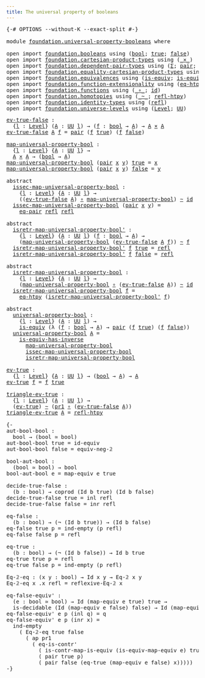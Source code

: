```yaml
---
title: The universal property of booleans
---
```


<pre class="Agda"><a id="60" class="Symbol">{-#</a> <a id="64" class="Keyword">OPTIONS</a> <a id="72" class="Pragma">--without-K</a> <a id="84" class="Pragma">--exact-split</a> <a id="98" class="Symbol">#-}</a>

<a id="103" class="Keyword">module</a> <a id="110" href="foundation.universal-property-booleans.html" class="Module">foundation.universal-property-booleans</a> <a id="149" class="Keyword">where</a>

<a id="156" class="Keyword">open</a> <a id="161" class="Keyword">import</a> <a id="168" href="foundation.booleans.html" class="Module">foundation.booleans</a> <a id="188" class="Keyword">using</a> <a id="194" class="Symbol">(</a><a id="195" href="foundation.booleans.html#1391" class="Datatype">bool</a><a id="199" class="Symbol">;</a> <a id="201" href="foundation.booleans.html#1415" class="InductiveConstructor">true</a><a id="205" class="Symbol">;</a> <a id="207" href="foundation.booleans.html#1420" class="InductiveConstructor">false</a><a id="212" class="Symbol">)</a>
<a id="214" class="Keyword">open</a> <a id="219" class="Keyword">import</a> <a id="226" href="foundation.cartesian-product-types.html" class="Module">foundation.cartesian-product-types</a> <a id="261" class="Keyword">using</a> <a id="267" class="Symbol">(</a><a id="268" href="foundation-core.cartesian-product-types.html#590" class="Function Operator">_×_</a><a id="271" class="Symbol">)</a>
<a id="273" class="Keyword">open</a> <a id="278" class="Keyword">import</a> <a id="285" href="foundation.dependent-pair-types.html" class="Module">foundation.dependent-pair-types</a> <a id="317" class="Keyword">using</a> <a id="323" class="Symbol">(</a><a id="324" href="foundation-core.dependent-pair-types.html#515" class="Record">Σ</a><a id="325" class="Symbol">;</a> <a id="327" href="foundation-core.dependent-pair-types.html#588" class="InductiveConstructor">pair</a><a id="331" class="Symbol">;</a> <a id="333" href="foundation-core.dependent-pair-types.html#605" class="Field">pr1</a><a id="336" class="Symbol">;</a> <a id="338" href="foundation-core.dependent-pair-types.html#617" class="Field">pr2</a><a id="341" class="Symbol">)</a>
<a id="343" class="Keyword">open</a> <a id="348" class="Keyword">import</a> <a id="355" href="foundation.equality-cartesian-product-types.html" class="Module">foundation.equality-cartesian-product-types</a> <a id="399" class="Keyword">using</a> <a id="405" class="Symbol">(</a><a id="406" href="foundation-core.equality-cartesian-product-types.html#1326" class="Function">eq-pair</a><a id="413" class="Symbol">)</a>
<a id="415" class="Keyword">open</a> <a id="420" class="Keyword">import</a> <a id="427" href="foundation.equivalences.html" class="Module">foundation.equivalences</a> <a id="451" class="Keyword">using</a> <a id="457" class="Symbol">(</a><a id="458" href="foundation-core.equivalences.html#1556" class="Function">is-equiv</a><a id="466" class="Symbol">;</a> <a id="468" href="foundation-core.equivalences.html#3013" class="Function">is-equiv-has-inverse</a><a id="488" class="Symbol">)</a>
<a id="490" class="Keyword">open</a> <a id="495" class="Keyword">import</a> <a id="502" href="foundation.function-extensionality.html" class="Module">foundation.function-extensionality</a> <a id="537" class="Keyword">using</a> <a id="543" class="Symbol">(</a><a id="544" href="foundation-core.function-extensionality.html#1463" class="Function">eq-htpy</a><a id="551" class="Symbol">)</a>
<a id="553" class="Keyword">open</a> <a id="558" class="Keyword">import</a> <a id="565" href="foundation.functions.html" class="Module">foundation.functions</a> <a id="586" class="Keyword">using</a> <a id="592" class="Symbol">(</a><a id="593" href="foundation-core.functions.html#420" class="Function Operator">_∘_</a><a id="596" class="Symbol">;</a> <a id="598" href="foundation-core.functions.html#322" class="Function">id</a><a id="600" class="Symbol">)</a>
<a id="602" class="Keyword">open</a> <a id="607" class="Keyword">import</a> <a id="614" href="foundation.homotopies.html" class="Module">foundation.homotopies</a> <a id="636" class="Keyword">using</a> <a id="642" class="Symbol">(</a><a id="643" href="foundation-core.homotopies.html#1249" class="Function Operator">_~_</a><a id="646" class="Symbol">;</a> <a id="648" href="foundation-core.homotopies.html#1368" class="Function">refl-htpy</a><a id="657" class="Symbol">)</a>
<a id="659" class="Keyword">open</a> <a id="664" class="Keyword">import</a> <a id="671" href="foundation.identity-types.html" class="Module">foundation.identity-types</a> <a id="697" class="Keyword">using</a> <a id="703" class="Symbol">(</a><a id="704" href="foundation-core.identity-types.html#1820" class="InductiveConstructor">refl</a><a id="708" class="Symbol">)</a>
<a id="710" class="Keyword">open</a> <a id="715" class="Keyword">import</a> <a id="722" href="foundation.universe-levels.html" class="Module">foundation.universe-levels</a> <a id="749" class="Keyword">using</a> <a id="755" class="Symbol">(</a><a id="756" href="Agda.Primitive.html#597" class="Postulate">Level</a><a id="761" class="Symbol">;</a> <a id="763" href="foundation-core.universe-levels.html#235" class="Primitive">UU</a><a id="765" class="Symbol">)</a>
</pre>
<pre class="Agda"><a id="ev-true-false"></a><a id="780" href="foundation.universal-property-booleans.html#780" class="Function">ev-true-false</a> <a id="794" class="Symbol">:</a>
  <a id="798" class="Symbol">{</a><a id="799" href="foundation.universal-property-booleans.html#799" class="Bound">l</a> <a id="801" class="Symbol">:</a> <a id="803" href="Agda.Primitive.html#597" class="Postulate">Level</a><a id="808" class="Symbol">}</a> <a id="810" class="Symbol">(</a><a id="811" href="foundation.universal-property-booleans.html#811" class="Bound">A</a> <a id="813" class="Symbol">:</a> <a id="815" href="foundation-core.universe-levels.html#235" class="Primitive">UU</a> <a id="818" href="foundation.universal-property-booleans.html#799" class="Bound">l</a><a id="819" class="Symbol">)</a> <a id="821" class="Symbol">→</a> <a id="823" class="Symbol">(</a><a id="824" href="foundation.universal-property-booleans.html#824" class="Bound">f</a> <a id="826" class="Symbol">:</a> <a id="828" href="foundation.booleans.html#1391" class="Datatype">bool</a> <a id="833" class="Symbol">→</a> <a id="835" href="foundation.universal-property-booleans.html#811" class="Bound">A</a><a id="836" class="Symbol">)</a> <a id="838" class="Symbol">→</a> <a id="840" href="foundation.universal-property-booleans.html#811" class="Bound">A</a> <a id="842" href="foundation-core.cartesian-product-types.html#590" class="Function Operator">×</a> <a id="844" href="foundation.universal-property-booleans.html#811" class="Bound">A</a>
<a id="846" href="foundation.universal-property-booleans.html#780" class="Function">ev-true-false</a> <a id="860" href="foundation.universal-property-booleans.html#860" class="Bound">A</a> <a id="862" href="foundation.universal-property-booleans.html#862" class="Bound">f</a> <a id="864" class="Symbol">=</a> <a id="866" href="foundation-core.dependent-pair-types.html#588" class="InductiveConstructor">pair</a> <a id="871" class="Symbol">(</a><a id="872" href="foundation.universal-property-booleans.html#862" class="Bound">f</a> <a id="874" href="foundation.booleans.html#1415" class="InductiveConstructor">true</a><a id="878" class="Symbol">)</a> <a id="880" class="Symbol">(</a><a id="881" href="foundation.universal-property-booleans.html#862" class="Bound">f</a> <a id="883" href="foundation.booleans.html#1420" class="InductiveConstructor">false</a><a id="888" class="Symbol">)</a>

<a id="map-universal-property-bool"></a><a id="891" href="foundation.universal-property-booleans.html#891" class="Function">map-universal-property-bool</a> <a id="919" class="Symbol">:</a>
  <a id="923" class="Symbol">{</a><a id="924" href="foundation.universal-property-booleans.html#924" class="Bound">l</a> <a id="926" class="Symbol">:</a> <a id="928" href="Agda.Primitive.html#597" class="Postulate">Level</a><a id="933" class="Symbol">}</a> <a id="935" class="Symbol">{</a><a id="936" href="foundation.universal-property-booleans.html#936" class="Bound">A</a> <a id="938" class="Symbol">:</a> <a id="940" href="foundation-core.universe-levels.html#235" class="Primitive">UU</a> <a id="943" href="foundation.universal-property-booleans.html#924" class="Bound">l</a><a id="944" class="Symbol">}</a> <a id="946" class="Symbol">→</a>
  <a id="950" href="foundation.universal-property-booleans.html#936" class="Bound">A</a> <a id="952" href="foundation-core.cartesian-product-types.html#590" class="Function Operator">×</a> <a id="954" href="foundation.universal-property-booleans.html#936" class="Bound">A</a> <a id="956" class="Symbol">→</a> <a id="958" class="Symbol">(</a><a id="959" href="foundation.booleans.html#1391" class="Datatype">bool</a> <a id="964" class="Symbol">→</a> <a id="966" href="foundation.universal-property-booleans.html#936" class="Bound">A</a><a id="967" class="Symbol">)</a>
<a id="969" href="foundation.universal-property-booleans.html#891" class="Function">map-universal-property-bool</a> <a id="997" class="Symbol">(</a><a id="998" href="foundation-core.dependent-pair-types.html#588" class="InductiveConstructor">pair</a> <a id="1003" href="foundation.universal-property-booleans.html#1003" class="Bound">x</a> <a id="1005" href="foundation.universal-property-booleans.html#1005" class="Bound">y</a><a id="1006" class="Symbol">)</a> <a id="1008" href="foundation.booleans.html#1415" class="InductiveConstructor">true</a> <a id="1013" class="Symbol">=</a> <a id="1015" href="foundation.universal-property-booleans.html#1003" class="Bound">x</a>
<a id="1017" href="foundation.universal-property-booleans.html#891" class="Function">map-universal-property-bool</a> <a id="1045" class="Symbol">(</a><a id="1046" href="foundation-core.dependent-pair-types.html#588" class="InductiveConstructor">pair</a> <a id="1051" href="foundation.universal-property-booleans.html#1051" class="Bound">x</a> <a id="1053" href="foundation.universal-property-booleans.html#1053" class="Bound">y</a><a id="1054" class="Symbol">)</a> <a id="1056" href="foundation.booleans.html#1420" class="InductiveConstructor">false</a> <a id="1062" class="Symbol">=</a> <a id="1064" href="foundation.universal-property-booleans.html#1053" class="Bound">y</a>

<a id="1067" class="Keyword">abstract</a>
  <a id="issec-map-universal-property-bool"></a><a id="1078" href="foundation.universal-property-booleans.html#1078" class="Function">issec-map-universal-property-bool</a> <a id="1112" class="Symbol">:</a>
    <a id="1118" class="Symbol">{</a><a id="1119" href="foundation.universal-property-booleans.html#1119" class="Bound">l</a> <a id="1121" class="Symbol">:</a> <a id="1123" href="Agda.Primitive.html#597" class="Postulate">Level</a><a id="1128" class="Symbol">}</a> <a id="1130" class="Symbol">{</a><a id="1131" href="foundation.universal-property-booleans.html#1131" class="Bound">A</a> <a id="1133" class="Symbol">:</a> <a id="1135" href="foundation-core.universe-levels.html#235" class="Primitive">UU</a> <a id="1138" href="foundation.universal-property-booleans.html#1119" class="Bound">l</a><a id="1139" class="Symbol">}</a> <a id="1141" class="Symbol">→</a>
    <a id="1147" class="Symbol">((</a><a id="1149" href="foundation.universal-property-booleans.html#780" class="Function">ev-true-false</a> <a id="1163" href="foundation.universal-property-booleans.html#1131" class="Bound">A</a><a id="1164" class="Symbol">)</a> <a id="1166" href="foundation-core.functions.html#420" class="Function Operator">∘</a> <a id="1168" href="foundation.universal-property-booleans.html#891" class="Function">map-universal-property-bool</a><a id="1195" class="Symbol">)</a> <a id="1197" href="foundation-core.homotopies.html#1249" class="Function Operator">~</a> <a id="1199" href="foundation-core.functions.html#322" class="Function">id</a>
  <a id="1204" href="foundation.universal-property-booleans.html#1078" class="Function">issec-map-universal-property-bool</a> <a id="1238" class="Symbol">(</a><a id="1239" href="foundation-core.dependent-pair-types.html#588" class="InductiveConstructor">pair</a> <a id="1244" href="foundation.universal-property-booleans.html#1244" class="Bound">x</a> <a id="1246" href="foundation.universal-property-booleans.html#1246" class="Bound">y</a><a id="1247" class="Symbol">)</a> <a id="1249" class="Symbol">=</a>
    <a id="1255" href="foundation-core.equality-cartesian-product-types.html#1326" class="Function">eq-pair</a> <a id="1263" href="foundation-core.identity-types.html#1820" class="InductiveConstructor">refl</a> <a id="1268" href="foundation-core.identity-types.html#1820" class="InductiveConstructor">refl</a>

<a id="1274" class="Keyword">abstract</a>
  <a id="isretr-map-universal-property-bool&#39;"></a><a id="1285" href="foundation.universal-property-booleans.html#1285" class="Function">isretr-map-universal-property-bool&#39;</a> <a id="1321" class="Symbol">:</a>
    <a id="1327" class="Symbol">{</a><a id="1328" href="foundation.universal-property-booleans.html#1328" class="Bound">l</a> <a id="1330" class="Symbol">:</a> <a id="1332" href="Agda.Primitive.html#597" class="Postulate">Level</a><a id="1337" class="Symbol">}</a> <a id="1339" class="Symbol">{</a><a id="1340" href="foundation.universal-property-booleans.html#1340" class="Bound">A</a> <a id="1342" class="Symbol">:</a> <a id="1344" href="foundation-core.universe-levels.html#235" class="Primitive">UU</a> <a id="1347" href="foundation.universal-property-booleans.html#1328" class="Bound">l</a><a id="1348" class="Symbol">}</a> <a id="1350" class="Symbol">(</a><a id="1351" href="foundation.universal-property-booleans.html#1351" class="Bound">f</a> <a id="1353" class="Symbol">:</a> <a id="1355" href="foundation.booleans.html#1391" class="Datatype">bool</a> <a id="1360" class="Symbol">→</a> <a id="1362" href="foundation.universal-property-booleans.html#1340" class="Bound">A</a><a id="1363" class="Symbol">)</a> <a id="1365" class="Symbol">→</a>
    <a id="1371" class="Symbol">(</a><a id="1372" href="foundation.universal-property-booleans.html#891" class="Function">map-universal-property-bool</a> <a id="1400" class="Symbol">(</a><a id="1401" href="foundation.universal-property-booleans.html#780" class="Function">ev-true-false</a> <a id="1415" href="foundation.universal-property-booleans.html#1340" class="Bound">A</a> <a id="1417" href="foundation.universal-property-booleans.html#1351" class="Bound">f</a><a id="1418" class="Symbol">))</a> <a id="1421" href="foundation-core.homotopies.html#1249" class="Function Operator">~</a> <a id="1423" href="foundation.universal-property-booleans.html#1351" class="Bound">f</a>
  <a id="1427" href="foundation.universal-property-booleans.html#1285" class="Function">isretr-map-universal-property-bool&#39;</a> <a id="1463" href="foundation.universal-property-booleans.html#1463" class="Bound">f</a> <a id="1465" href="foundation.booleans.html#1415" class="InductiveConstructor">true</a> <a id="1470" class="Symbol">=</a> <a id="1472" href="foundation-core.identity-types.html#1820" class="InductiveConstructor">refl</a>
  <a id="1479" href="foundation.universal-property-booleans.html#1285" class="Function">isretr-map-universal-property-bool&#39;</a> <a id="1515" href="foundation.universal-property-booleans.html#1515" class="Bound">f</a> <a id="1517" href="foundation.booleans.html#1420" class="InductiveConstructor">false</a> <a id="1523" class="Symbol">=</a> <a id="1525" href="foundation-core.identity-types.html#1820" class="InductiveConstructor">refl</a>

<a id="1531" class="Keyword">abstract</a>
  <a id="isretr-map-universal-property-bool"></a><a id="1542" href="foundation.universal-property-booleans.html#1542" class="Function">isretr-map-universal-property-bool</a> <a id="1577" class="Symbol">:</a>
    <a id="1583" class="Symbol">{</a><a id="1584" href="foundation.universal-property-booleans.html#1584" class="Bound">l</a> <a id="1586" class="Symbol">:</a> <a id="1588" href="Agda.Primitive.html#597" class="Postulate">Level</a><a id="1593" class="Symbol">}</a> <a id="1595" class="Symbol">{</a><a id="1596" href="foundation.universal-property-booleans.html#1596" class="Bound">A</a> <a id="1598" class="Symbol">:</a> <a id="1600" href="foundation-core.universe-levels.html#235" class="Primitive">UU</a> <a id="1603" href="foundation.universal-property-booleans.html#1584" class="Bound">l</a><a id="1604" class="Symbol">}</a> <a id="1606" class="Symbol">→</a>
    <a id="1612" class="Symbol">(</a><a id="1613" href="foundation.universal-property-booleans.html#891" class="Function">map-universal-property-bool</a> <a id="1641" href="foundation-core.functions.html#420" class="Function Operator">∘</a> <a id="1643" class="Symbol">(</a><a id="1644" href="foundation.universal-property-booleans.html#780" class="Function">ev-true-false</a> <a id="1658" href="foundation.universal-property-booleans.html#1596" class="Bound">A</a><a id="1659" class="Symbol">))</a> <a id="1662" href="foundation-core.homotopies.html#1249" class="Function Operator">~</a> <a id="1664" href="foundation-core.functions.html#322" class="Function">id</a>
  <a id="1669" href="foundation.universal-property-booleans.html#1542" class="Function">isretr-map-universal-property-bool</a> <a id="1704" href="foundation.universal-property-booleans.html#1704" class="Bound">f</a> <a id="1706" class="Symbol">=</a>
    <a id="1712" href="foundation-core.function-extensionality.html#1463" class="Function">eq-htpy</a> <a id="1720" class="Symbol">(</a><a id="1721" href="foundation.universal-property-booleans.html#1285" class="Function">isretr-map-universal-property-bool&#39;</a> <a id="1757" href="foundation.universal-property-booleans.html#1704" class="Bound">f</a><a id="1758" class="Symbol">)</a>

<a id="1761" class="Keyword">abstract</a>
  <a id="universal-property-bool"></a><a id="1772" href="foundation.universal-property-booleans.html#1772" class="Function">universal-property-bool</a> <a id="1796" class="Symbol">:</a>
    <a id="1802" class="Symbol">{</a><a id="1803" href="foundation.universal-property-booleans.html#1803" class="Bound">l</a> <a id="1805" class="Symbol">:</a> <a id="1807" href="Agda.Primitive.html#597" class="Postulate">Level</a><a id="1812" class="Symbol">}</a> <a id="1814" class="Symbol">(</a><a id="1815" href="foundation.universal-property-booleans.html#1815" class="Bound">A</a> <a id="1817" class="Symbol">:</a> <a id="1819" href="foundation-core.universe-levels.html#235" class="Primitive">UU</a> <a id="1822" href="foundation.universal-property-booleans.html#1803" class="Bound">l</a><a id="1823" class="Symbol">)</a> <a id="1825" class="Symbol">→</a>
    <a id="1831" href="foundation-core.equivalences.html#1556" class="Function">is-equiv</a> <a id="1840" class="Symbol">(λ</a> <a id="1843" class="Symbol">(</a><a id="1844" href="foundation.universal-property-booleans.html#1844" class="Bound">f</a> <a id="1846" class="Symbol">:</a> <a id="1848" href="foundation.booleans.html#1391" class="Datatype">bool</a> <a id="1853" class="Symbol">→</a> <a id="1855" href="foundation.universal-property-booleans.html#1815" class="Bound">A</a><a id="1856" class="Symbol">)</a> <a id="1858" class="Symbol">→</a> <a id="1860" href="foundation-core.dependent-pair-types.html#588" class="InductiveConstructor">pair</a> <a id="1865" class="Symbol">(</a><a id="1866" href="foundation.universal-property-booleans.html#1844" class="Bound">f</a> <a id="1868" href="foundation.booleans.html#1415" class="InductiveConstructor">true</a><a id="1872" class="Symbol">)</a> <a id="1874" class="Symbol">(</a><a id="1875" href="foundation.universal-property-booleans.html#1844" class="Bound">f</a> <a id="1877" href="foundation.booleans.html#1420" class="InductiveConstructor">false</a><a id="1882" class="Symbol">))</a>
  <a id="1887" href="foundation.universal-property-booleans.html#1772" class="Function">universal-property-bool</a> <a id="1911" href="foundation.universal-property-booleans.html#1911" class="Bound">A</a> <a id="1913" class="Symbol">=</a>
    <a id="1919" href="foundation-core.equivalences.html#3013" class="Function">is-equiv-has-inverse</a>
      <a id="1946" href="foundation.universal-property-booleans.html#891" class="Function">map-universal-property-bool</a>
      <a id="1980" href="foundation.universal-property-booleans.html#1078" class="Function">issec-map-universal-property-bool</a>
      <a id="2020" href="foundation.universal-property-booleans.html#1542" class="Function">isretr-map-universal-property-bool</a>

<a id="ev-true"></a><a id="2056" href="foundation.universal-property-booleans.html#2056" class="Function">ev-true</a> <a id="2064" class="Symbol">:</a>
  <a id="2068" class="Symbol">{</a><a id="2069" href="foundation.universal-property-booleans.html#2069" class="Bound">l</a> <a id="2071" class="Symbol">:</a> <a id="2073" href="Agda.Primitive.html#597" class="Postulate">Level</a><a id="2078" class="Symbol">}</a> <a id="2080" class="Symbol">{</a><a id="2081" href="foundation.universal-property-booleans.html#2081" class="Bound">A</a> <a id="2083" class="Symbol">:</a> <a id="2085" href="foundation-core.universe-levels.html#235" class="Primitive">UU</a> <a id="2088" href="foundation.universal-property-booleans.html#2069" class="Bound">l</a><a id="2089" class="Symbol">}</a> <a id="2091" class="Symbol">→</a> <a id="2093" class="Symbol">(</a><a id="2094" href="foundation.booleans.html#1391" class="Datatype">bool</a> <a id="2099" class="Symbol">→</a> <a id="2101" href="foundation.universal-property-booleans.html#2081" class="Bound">A</a><a id="2102" class="Symbol">)</a> <a id="2104" class="Symbol">→</a> <a id="2106" href="foundation.universal-property-booleans.html#2081" class="Bound">A</a>
<a id="2108" href="foundation.universal-property-booleans.html#2056" class="Function">ev-true</a> <a id="2116" href="foundation.universal-property-booleans.html#2116" class="Bound">f</a> <a id="2118" class="Symbol">=</a> <a id="2120" href="foundation.universal-property-booleans.html#2116" class="Bound">f</a> <a id="2122" href="foundation.booleans.html#1415" class="InductiveConstructor">true</a>

<a id="triangle-ev-true"></a><a id="2128" href="foundation.universal-property-booleans.html#2128" class="Function">triangle-ev-true</a> <a id="2145" class="Symbol">:</a>
  <a id="2149" class="Symbol">{</a><a id="2150" href="foundation.universal-property-booleans.html#2150" class="Bound">l</a> <a id="2152" class="Symbol">:</a> <a id="2154" href="Agda.Primitive.html#597" class="Postulate">Level</a><a id="2159" class="Symbol">}</a> <a id="2161" class="Symbol">(</a><a id="2162" href="foundation.universal-property-booleans.html#2162" class="Bound">A</a> <a id="2164" class="Symbol">:</a> <a id="2166" href="foundation-core.universe-levels.html#235" class="Primitive">UU</a> <a id="2169" href="foundation.universal-property-booleans.html#2150" class="Bound">l</a><a id="2170" class="Symbol">)</a> <a id="2172" class="Symbol">→</a>
  <a id="2176" class="Symbol">(</a><a id="2177" href="foundation.universal-property-booleans.html#2056" class="Function">ev-true</a><a id="2184" class="Symbol">)</a> <a id="2186" href="foundation-core.homotopies.html#1249" class="Function Operator">~</a> <a id="2188" class="Symbol">(</a><a id="2189" href="foundation-core.dependent-pair-types.html#605" class="Field">pr1</a> <a id="2193" href="foundation-core.functions.html#420" class="Function Operator">∘</a> <a id="2195" class="Symbol">(</a><a id="2196" href="foundation.universal-property-booleans.html#780" class="Function">ev-true-false</a> <a id="2210" href="foundation.universal-property-booleans.html#2162" class="Bound">A</a><a id="2211" class="Symbol">))</a>
<a id="2214" href="foundation.universal-property-booleans.html#2128" class="Function">triangle-ev-true</a> <a id="2231" href="foundation.universal-property-booleans.html#2231" class="Bound">A</a> <a id="2233" class="Symbol">=</a> <a id="2235" href="foundation-core.homotopies.html#1368" class="Function">refl-htpy</a>

<a id="2246" class="Comment">{-
aut-bool-bool :
  bool → (bool ≃ bool)
aut-bool-bool true = id-equiv
aut-bool-bool false = equiv-neg-𝟚

bool-aut-bool :
  (bool ≃ bool) → bool
bool-aut-bool e = map-equiv e true

decide-true-false :
  (b : bool) → coprod (Id b true) (Id b false)
decide-true-false true = inl refl
decide-true-false false = inr refl

eq-false :
  (b : bool) → (¬ (Id b true)) → (Id b false)
eq-false true p = ind-empty (p refl)
eq-false false p = refl

eq-true :
  (b : bool) → (¬ (Id b false)) → Id b true
eq-true true p = refl
eq-true false p = ind-empty (p refl)

Eq-𝟚-eq : (x y : bool) → Id x y → Eq-𝟚 x y
Eq-𝟚-eq x .x refl = reflexive-Eq-𝟚 x

eq-false-equiv&#39; :
  (e : bool ≃ bool) → Id (map-equiv e true) true →
  is-decidable (Id (map-equiv e false) false) → Id (map-equiv e false) false
eq-false-equiv&#39; e p (inl q) = q
eq-false-equiv&#39; e p (inr x) =
  ind-empty
    ( Eq-𝟚-eq true false
      ( ap pr1
        ( eq-is-contr&#39;
          ( is-contr-map-is-equiv (is-equiv-map-equiv e) true)
          ( pair true p)
          ( pair false (eq-true (map-equiv e false) x)))))
-}</a>
</pre>